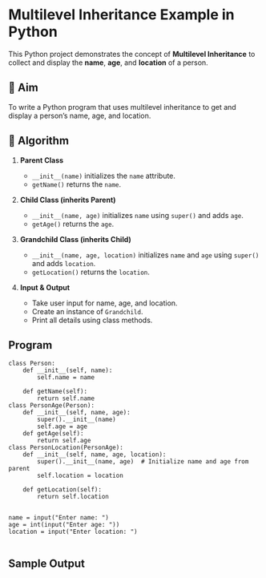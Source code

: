 # Multilevel Inheritance Example in Python

This Python project demonstrates the concept of **Multilevel Inheritance** to collect and display the **name**, **age**, and **location** of a person.

## 🎯 Aim

To write a Python program that uses multilevel inheritance to get and display a person’s name, age, and location.

## 🧠 Algorithm

1. **Parent Class**  
   - `__init__(name)` initializes the `name` attribute.  
   - `getName()` returns the `name`.

2. **Child Class (inherits Parent)**  
   - `__init__(name, age)` initializes `name` using `super()` and adds `age`.  
   - `getAge()` returns the `age`.

3. **Grandchild Class (inherits Child)**  
   - `__init__(name, age, location)` initializes `name` and `age` using `super()` and adds `location`.  
   - `getLocation()` returns the `location`.

4. **Input & Output**  
   - Take user input for name, age, and location.  
   - Create an instance of `Grandchild`.  
   - Print all details using class methods.

## Program
```
class Person:
    def __init__(self, name):
        self.name = name
    
    def getName(self):
        return self.name
class PersonAge(Person):
    def __init__(self, name, age):
        super().__init__(name)  
        self.age = age
    def getAge(self):
        return self.age
class PersonLocation(PersonAge):
    def __init__(self, name, age, location):
        super().__init__(name, age)  # Initialize name and age from parent
        self.location = location
    
    def getLocation(self):
        return self.location


name = input("Enter name: ")
age = int(input("Enter age: "))
location = input("Enter location: ")


```

## Sample Output

